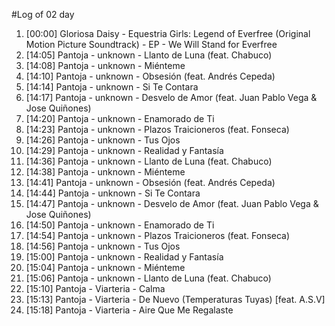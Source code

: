 #Log of 02 day

1. [00:00] Gloriosa Daisy - Equestria Girls: Legend of Everfree (Original Motion Picture Soundtrack) - EP - We Will Stand for Everfree
1. [14:05] Pantoja - unknown - Llanto de Luna (feat. Chabuco)
1. [14:08] Pantoja - unknown - Miénteme
1. [14:10] Pantoja - unknown - Obsesión (feat. Andrés Cepeda)
1. [14:14] Pantoja - unknown - Si Te Contara
1. [14:17] Pantoja - unknown - Desvelo de Amor (feat. Juan Pablo Vega & Jose Quiñones)
1. [14:20] Pantoja - unknown - Enamorado de Ti
1. [14:23] Pantoja - unknown - Plazos Traicioneros (feat. Fonseca)
1. [14:26] Pantoja - unknown - Tus Ojos
1. [14:29] Pantoja - unknown - Realidad y Fantasía
1. [14:36] Pantoja - unknown - Llanto de Luna (feat. Chabuco)
1. [14:38] Pantoja - unknown - Miénteme
1. [14:41] Pantoja - unknown - Obsesión (feat. Andrés Cepeda)
1. [14:44] Pantoja - unknown - Si Te Contara
1. [14:47] Pantoja - unknown - Desvelo de Amor (feat. Juan Pablo Vega & Jose Quiñones)
1. [14:50] Pantoja - unknown - Enamorado de Ti
1. [14:54] Pantoja - unknown - Plazos Traicioneros (feat. Fonseca)
1. [14:56] Pantoja - unknown - Tus Ojos
1. [15:00] Pantoja - unknown - Realidad y Fantasía
1. [15:04] Pantoja - unknown - Miénteme
1. [15:06] Pantoja - unknown - Llanto de Luna (feat. Chabuco)
1. [15:10] Pantoja - Viarteria - Calma
1. [15:13] Pantoja - Viarteria - De Nuevo (Temperaturas Tuyas) [feat. A.S.V]
1. [15:18] Pantoja - Viarteria - Aire Que Me Regalaste
